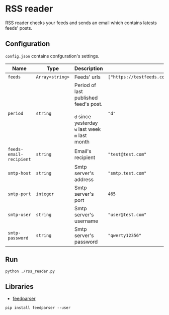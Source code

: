 # RSS reader

RSS reader checks your feeds and sends an email which contains latests feeds' posts.

## Configuration

`config.json` contains confguration's settings.

| Name                    | Type            | Description                                                                                         | Example                                                              |
| ----------------------- | --------------- | --------------------------------------------------------------------------------------------------- | -------------------------------------------------------------------- |
| `feeds`                 | `Array<string>` | Feeds' urls                                                                                         | `["https://testfeeds.com/rss.xml","https://testfeeds2.com/rss.xml"]` |
| `period`                | `string`        | Period of last published feed's post.<br><br>`d` since yesterday<br>`w` last week<br>`m` last month | `"d"`                                                                |
| `feeds-email-recipient` | `string`        | Email's recipient                                                                                   | `"test@test.com"`                                                    |
| `smtp-host`             | `string`        | Smtp server's address                                                                               | `"smtp.test.com"`                                                    |
| `smtp-port`             | `integer`       | Smtp server's port                                                                                  | `465`                                                                |
| `smtp-user`             | `string`        | Smtp server's username                                                                              | `"user@test.com"`                                                    |
| `smtp-password`         | `string`        | Smtp server's password                                                                              | `"qwerty12356"`                                                      |

## Run

```
python ./rss_reader.py
```

## Libraries

-   [feedparser](https://feedparser.readthedocs.io/en/latest/)

```
pip install feedparser --user
```
